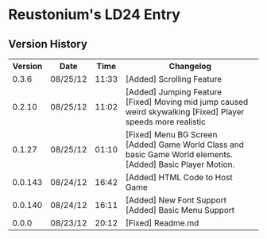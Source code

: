 Reustonium's LD24 Entry
=======================
Version History
---------------
<table>
  <tr>
    <th>Version</th><th>Date</th><th>Time</th><th>Changelog</th>
  </tr>
  
  <tr>
    <td>0.3.6</td><td>08/25/12</td><td>11:33</td><td>[Added] Scrolling Feature</td>
  </tr>
  
  <tr>
    <td>0.2.10</td><td>08/25/12</td><td>11:02</td><td>[Added] Jumping Feature <br/> [Fixed] Moving mid jump caused weird skywalking [Fixed] Player speeds more realistic</td>
  </tr>
  
  <tr>
    <td>0.1.27</td><td>08/25/12</td><td>01:10</td><td>[Fixed] Menu BG Screen <br/> [Added] Game World Class and basic Game World elements. <br/> [Added] Basic Player Motion.</td>
  </tr>
  
  <tr>
    <td>0.0.143</td><td>08/24/12</td><td>16:42</td><td>[Added] HTML Code to Host Game</td>
  </tr>
  
  <tr>
    <td>0.0.140</td><td>08/24/12</td><td>16:11</td><td>[Added] New Font Support <br/>[Added] Basic Menu Support</td>
  </tr

  <tr>
    <td>0.0.0</td><td>08/23/12</td><td>20:12</td><td>[Fixed] Readme.md</td>
  </tr>

  </table>